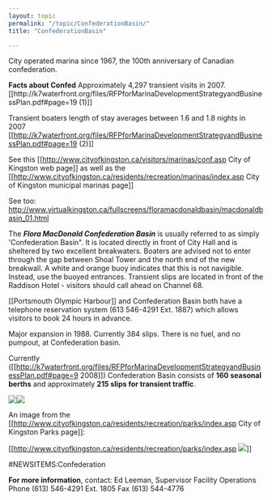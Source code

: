 ```yaml
---
layout: topic
permalink: "/topic/ConfederationBasin/"
title: "ConfederationBasin"

---
```


City operated marina since 1967, the 100th anniversary of Canadian confederation.
<div class="sidebar">
<strong>Facts about Confed</strong>
Approximately 4,297 transient visits in 2007. [[http://k7waterfront.org/files/RFPforMarinaDevelopmentStrategyandBusinessPlan.pdf#page=19 (1)]]

Transient boaters length of stay averages between 1.6 and 1.8 nights in 2007 [[http://k7waterfront.org/files/RFPforMarinaDevelopmentStrategyandBusinessPlan.pdf#page=19 (2)]]</div>
See this [[http://www.cityofkingston.ca/visitors/marinas/conf.asp City of Kingston web page]] as well as the [[http://www.cityofkingston.ca/residents/recreation/marinas/index.asp City of Kingston municipal marinas page]]

See too: http://www.virtualkingston.ca/fullscreens/floramacdonaldbasin/macdonaldbasin_01.html

The <b><i>Flora MacDonald Confederation Basin</b></i> is usually referred to as simply 'Confederation Basin". It is located directly in front of City Hall and is sheltered by two excellent breakwaters. Boaters are advised not to enter through the gap between Shoal Tower and the north end of the new breakwall. A white and orange buoy indicates that this is not navigible. Instead, use the buoyed entrances. Transient slips are located in front of the Raddison Hotel - visitors should call ahead on Channel 68.

[[Portsmouth Olympic Harbour]] and Confederation Basin both have a telephone reservation system (613 546-4291 Ext. 1887) which allows visitors to book 24 hours in advance.

Major expansion in 1988.  Currently 384 slips.   There is no fuel, and no pumpout, at Confederation basin.

  Currently ([[http://k7waterfront.org/files/RFPforMarinaDevelopmentStrategyandBusinessPlan.pdf#page=9 2008]]) Confederation Basin consists of <strong>160 seasonal berths</strong> and approximately <strong>215 slips for transient traffic</strong>.

<img class="chartsegment" src="images\Chart-Confed.jpg"><img class="chartsegment" src="images\Chart-HistConfed.jpg">

An image from the [[http://www.cityofkingston.ca/residents/recreation/parks/index.asp City of Kingston Parks page]]:

[[http://www.cityofkingston.ca/residents/recreation/parks/index.asp <img src="http://www.cityofkingston.ca/img/maps/parks/confed_basin.gif">]]

#NEWSITEMS:Confederation


<b>For more information</b>, contact:
Ed Leeman,
Supervisor Facility Operations
Phone (613) 546-4291 Ext. 1805
Fax (613) 544-4776




